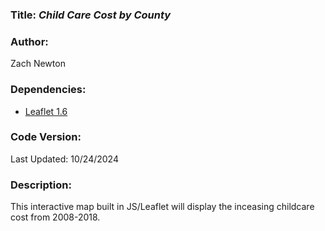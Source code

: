 ### **Title:** *Child Care Cost by County*

### **Author:** 
Zach Newton

### **Dependencies:**
* [Leaflet 1.6](https://leafletjs.com/reference-1.6.0.html)

### **Code Version:**
Last Updated: 10/24/2024

### **Description:**
This interactive map built in JS/Leaflet will display the inceasing childcare cost from 2008-2018.
